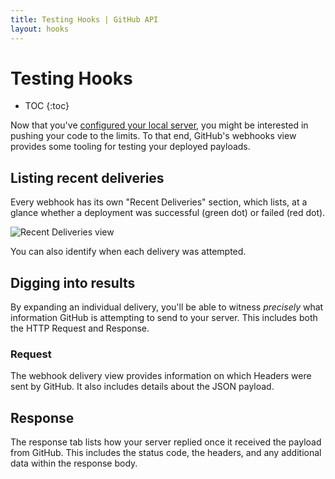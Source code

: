 ```yaml
---
title: Testing Hooks | GitHub API
layout: hooks
---
```


# Testing Hooks

* TOC
{:toc}

Now that you've [configured your local server](/hooks/configuring/), you might
be interested in pushing your code to the limits. To that end, GitHub's webhooks 
view provides some tooling for testing your deployed payloads.


## Listing recent deliveries

Every webhook has its own "Recent Deliveries" section, which lists, at a glance
whether a deployment was successful (green dot) or failed (red dot).

![Recent Deliveries view](/images/webhooks_recent_deliveries.png)

You can also identify when each delivery was attempted.

## Digging into results

By expanding an individual delivery, you'll be able to witness *precisely*
what information GitHub is attempting to send to your server. This includes
both the HTTP Request and Response.

### Request

The webhook delivery view provides information on which Headers were sent by GitHub.
It also includes details about the JSON payload.

## Response

The response tab lists how your server replied once it received the payload from 
GitHub. This includes the status code, the headers, and any additional data
within the response body.
